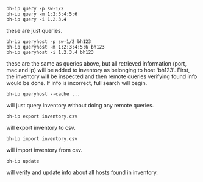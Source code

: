     bh-ip query -p sw-1/2
    bh-ip query -m 1:2:3:4:5:6
    bh-ip query -i 1.2.3.4

these are just queries.

    bh-ip queryhost -p sw-1/2 bh123
    bh-ip queryhost -m 1:2:3:4:5:6 bh123
    bh-ip queryhost -i 1.2.3.4 bh123

these are the same as queries above, but all retrieved information (port, mac
and ip) will be added to inventory as belonging to host 'bh123'. First, the
inventory will be inspected and then remote queries verifying found info would
be done.  If info is incorrect, full search will begin.

    bh-ip queryhost --cache ...

will just query inventory without doing any remote queries.

    bh-ip export inventory.csv

will export inventory to csv.

    bh-ip import inventory.csv

will import inventory from csv.

    bh-ip update

will verify and update info about all hosts found in inventory.
